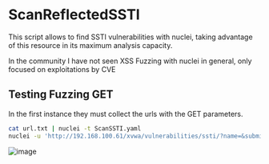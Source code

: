 # ScanReflectedSSTI

This script allows to find SSTI vulnerabilities with nuclei, taking advantage of this resource in its maximum analysis capacity.

In the community I have not seen XSS Fuzzing with nuclei in general, only focused on exploitations by CVE

## Testing Fuzzing GET

In the first instance they must collect the urls with the GET parameters.

```sh
cat url.txt | nuclei -t ScanSSTI.yaml
nuclei -u 'http://192.168.100.61/xvwa/vulnerabilities/ssti/?name=&submit=' -t ScanSSTI.yaml 
```


![image](https://github.com/HernanRodriguez1/ScanReflectedSSTI/assets/66162160/4eaae9bf-985f-4981-8f80-ec5400aabe2c)

